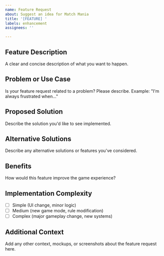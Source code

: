 ```yaml
---
name: Feature Request
about: Suggest an idea for Match Mania
title: '[FEATURE] '
labels: enhancement
assignees: ''

---
```


## Feature Description
A clear and concise description of what you want to happen.

## Problem or Use Case
Is your feature request related to a problem? Please describe.
Example: "I'm always frustrated when..."

## Proposed Solution
Describe the solution you'd like to see implemented.

## Alternative Solutions
Describe any alternative solutions or features you've considered.

## Benefits
How would this feature improve the game experience?

## Implementation Complexity
- [ ] Simple (UI change, minor logic)
- [ ] Medium (new game mode, rule modification)
- [ ] Complex (major gameplay change, new systems)

## Additional Context
Add any other context, mockups, or screenshots about the feature request here.
